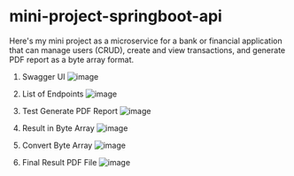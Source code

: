 # mini-project-springboot-api
Here's my mini project as a microservice for a bank or financial application that can manage users (CRUD), create and view transactions, and generate PDF report as a byte array format.

1. Swagger UI
![image](https://user-images.githubusercontent.com/77654631/221478160-2b57c3aa-2a9a-430e-a8a6-ce0be1d76389.png)

2. List of Endpoints
![image](https://user-images.githubusercontent.com/77654631/221478181-04a896a5-99a1-4cee-9de4-7f0e2475a75a.png)

3. Test Generate PDF Report
![image](https://user-images.githubusercontent.com/77654631/221478202-68218b2d-fe6c-46b6-9847-f93eb707e379.png)

4. Result in Byte Array
![image](https://user-images.githubusercontent.com/77654631/221478213-5875e922-91fb-43b9-a660-1b0222187347.png)

5. Convert Byte Array
![image](https://user-images.githubusercontent.com/77654631/221478246-048f7f3f-c71c-483f-9a36-d9f5c59e8c9f.png)

6. Final Result PDF File
![image](https://user-images.githubusercontent.com/77654631/221478301-ad3207b4-d00a-4038-844c-335863fca0f2.png)

